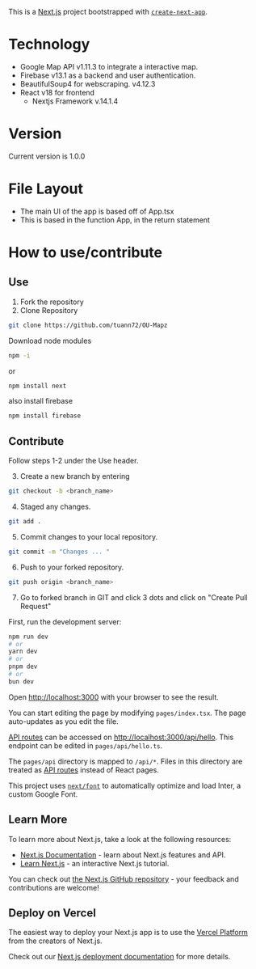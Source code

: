 This is a [Next.js](https://nextjs.org/) project bootstrapped with [`create-next-app`](https://github.com/vercel/next.js/tree/canary/packages/create-next-app).

# Technology

- Google Map API v1.11.3 to integrate a interactive map.
- Firebase v13.1 as a backend and user authentication.
- BeautifulSoup4 for webscraping. v4.12.3
- React v18 for frontend
  - Nextjs Framework v.14.1.4

# Version

Current version is 1.0.0

# File Layout

- The main UI of the app is based off of App.tsx
- This is based in the function App, in the return statement

# How to use/contribute

## Use

1. Fork the repository
2. Clone Repository

```bash
git clone https://github.com/tuann72/OU-Mapz
```
 Download node modules 
 ```bash 
 npm -i 
```
or 
```bash
npm install next
```
also install firebase
```bash
npm install firebase
```


## Contribute

Follow steps 1-2 under the Use header.

3. Create a new branch by entering

```bash
git checkout -b <branch_name>
```

4. Staged any changes.

```bash
git add .
```

5. Commit changes to your local repository.

```bash
git commit -m "Changes ... "
```

6. Push to your forked repository.

```bash
git push origin <branch_name>
```

7. Go to forked branch in GIT and click 3 dots and click on "Create Pull Request"

First, run the development server:

```bash
npm run dev
# or
yarn dev
# or
pnpm dev
# or
bun dev
```

Open [http://localhost:3000](http://localhost:3000) with your browser to see the result.

You can start editing the page by modifying `pages/index.tsx`. The page auto-updates as you edit the file.

[API routes](https://nextjs.org/docs/api-routes/introduction) can be accessed on [http://localhost:3000/api/hello](http://localhost:3000/api/hello). This endpoint can be edited in `pages/api/hello.ts`.

The `pages/api` directory is mapped to `/api/*`. Files in this directory are treated as [API routes](https://nextjs.org/docs/api-routes/introduction) instead of React pages.

This project uses [`next/font`](https://nextjs.org/docs/basic-features/font-optimization) to automatically optimize and load Inter, a custom Google Font.

## Learn More

To learn more about Next.js, take a look at the following resources:

- [Next.js Documentation](https://nextjs.org/docs) - learn about Next.js features and API.
- [Learn Next.js](https://nextjs.org/learn) - an interactive Next.js tutorial.

You can check out [the Next.js GitHub repository](https://github.com/vercel/next.js/) - your feedback and contributions are welcome!

## Deploy on Vercel

The easiest way to deploy your Next.js app is to use the [Vercel Platform](https://vercel.com/new?utm_medium=default-template&filter=next.js&utm_source=create-next-app&utm_campaign=create-next-app-readme) from the creators of Next.js.

Check out our [Next.js deployment documentation](https://nextjs.org/docs/deployment) for more details.

